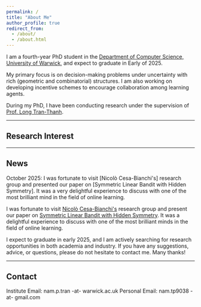 ```yaml
---
permalink: /
title: "About Me"
author_profile: true
redirect_from: 
  - /about/
  - /about.html
---
```

I am a fourth-year PhD student in the [Department of Computer Science, University of Warwick](https://warwick.ac.uk/fac/sci/dcs/), and expect to graduate in Early of 2025.

My primary focus is on decision-making problems under uncertainty with rich (geometric and combinatorial) structures. I am also working on developing incentive schemes to encourage collaboration among learning agents.

During my PhD, I have been conducting research under the supervision of [Prof. Long Tran-Thanh](https://warwick.ac.uk/fac/sci/dcs/people/long_tran-thanh/).

---

## Research Interest

---

## News
October 2025: I was fortunate to visit [Nicolò Cesa-Bianchi's] research group and presented our paper on [Symmetric Linear Bandit with Hidden Symmetry]. It was a very delightful experience to discuss with one of the most brilliant mind in the field of online learning.

I was fortunate to visit [Nicolò Cesa-Bianchi's](https://cesa-bianchi.di.unimi.it/) research group and present our paper on [Symmetric Linear Bandit with Hidden Symmetry](https://arxiv.org/abs/2405.13899). It was a delightful experience to discuss with one of the most brilliant minds in the field of online learning.

I expect to graduate in early 2025, and I am actively searching for research opportunities in both academia and industry. If you have any suggestions, advice, or questions, please do not hesitate to contact me. Many thanks!

--- 

## Contact
Institute Email: nam.p.tran -at- warwick.ac.uk
Personal Email: nam.tp9038 -at- gmail.com
